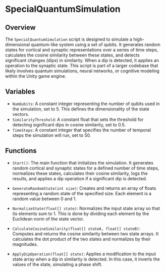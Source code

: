 # SpecialQuantumSimulation

## Overview
The `SpecialQuantumSimulation` script is designed to simulate a high-dimensional quantum-like system using a set of qubits. It generates random states for cortical and synaptic representations over a series of time steps, calculates the cosine similarity between these states, and detects significant changes (dips) in similarity. When a dip is detected, it applies an operation to the synaptic state. This script is part of a larger codebase that likely involves quantum simulations, neural networks, or cognitive modeling within the Unity game engine.

## Variables
- `NumQubits`: A constant integer representing the number of qubits used in the simulation, set to 5. This defines the dimensionality of the state vectors.
- `SimilarityThreshold`: A constant float that sets the threshold for detecting significant dips in cosine similarity, set to 0.5.
- `TimeSteps`: A constant integer that specifies the number of temporal steps the simulation will run, set to 50.

## Functions
- `Start()`: The main function that initializes the simulation. It generates random cortical and synaptic states for a defined number of time steps, normalizes these states, calculates their cosine similarity, logs the results, and applies a dip operation if a significant dip is detected.

- `GenerateRandomState(int size)`: Creates and returns an array of floats representing a random state of the specified size. Each element is a random value between 0 and 1.

- `NormalizeState(float[] state)`: Normalizes the input state array so that its elements sum to 1. This is done by dividing each element by the Euclidean norm of the state vector.

- `CalculateCosineSimilarity(float[] stateA, float[] stateB)`: Computes and returns the cosine similarity between two state arrays. It calculates the dot product of the two states and normalizes by their magnitudes.

- `ApplyDipOperation(float[] state)`: Applies a modification to the input state array when a dip in similarity is detected. In this case, it inverts the values of the state, simulating a phase shift.